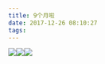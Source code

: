 ```yaml
---
title: 9个月啦
date: 2017-12-26 08:10:27
tags: 
---
```

![](http://images.dsphoebe.com/panda-9-month.jpg)![](http://images.dsphoebe.com/panda-9-month-2.jpg)![](http://images.dsphoebe.com/panda-9-month-3.jpg)